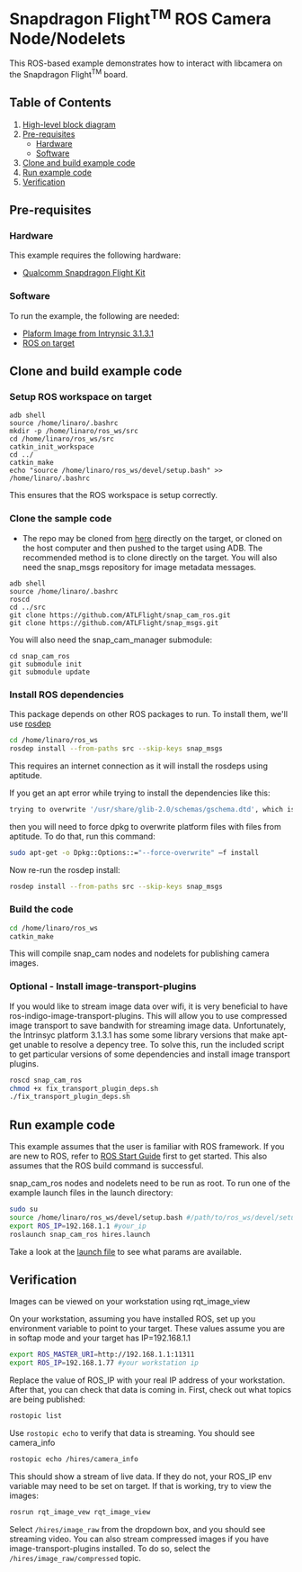# Snapdragon Flight<sup>TM</sup> ROS Camera Node/Nodelets

This ROS-based example demonstrates how to interact with libcamera on the Snapdragon Flight<sup>TM</sup> board.

## Table of Contents

1. [High-level block diagram](#high-level-block-diagram)
1. [Pre-requisites](#pre-requisites)
   * [Hardware](#hardware)
   * [Software](#software)
1. [Clone and build example code](#clone-and-build-example-code)
1. [Run example code](#run-example-code)
1. [Verification](#verification)

## Pre-requisites

### Hardware
This example requires the following hardware:

* [Qualcomm Snapdragon Flight Kit](https://shop.intrinsyc.com/collections/product-development-kits/products/qualcomm-snapdragon-flight-sbc)

### Software
To run the example, the following are needed:

* [Plaform Image from Intrynsic 3.1.3.1](https://support.intrinsyc.com/attachments/download/1597/Flight_3.1.3.1_JFlash.zip)
* [ROS on target](https://github.com/ATLFlight/ATLFlightDocs/blob/master/SnapdragonROSInstallation.md)

## Clone and build example code

### Setup ROS workspace on target

```
adb shell
source /home/linaro/.bashrc
mkdir -p /home/linaro/ros_ws/src
cd /home/linaro/ros_ws/src
catkin_init_workspace
cd ../
catkin_make
echo "source /home/linaro/ros_ws/devel/setup.bash" >> /home/linaro/.bashrc
```

This ensures that the ROS workspace is setup correctly.

### Clone the sample code
* The repo may be cloned from [here](https://github.com/ATLFlight/snap_cam_ros.git) directly on the target, or cloned on the host computer and then pushed to the target using ADB. The recommended method is to clone directly on the target.  You will also need the snap_msgs repository for image metadata messages.

```
adb shell
source /home/linaro/.bashrc
roscd
cd ../src
git clone https://github.com/ATLFlight/snap_cam_ros.git
git clone https://github.com/ATLFlight/snap_msgs.git
```

You will also need the snap_cam_manager submodule:

```
cd snap_cam_ros
git submodule init
git submodule update
```

### Install ROS dependencies

This package depends on other ROS packages to run.  To install them, we'll use [rosdep](http://wiki.ros.org/rosdep)

```bash
cd /home/linaro/ros_ws
rosdep install --from-paths src --skip-keys snap_msgs
```
This requires an internet connection as it will install the rosdeps using aptitude.

If you get an apt error while trying to install the dependencies like this:

```bash
trying to overwrite '/usr/share/glib-2.0/schemas/gschema.dtd', which is also in package libglib-2.0-0 1:2.38.2-r0. this is while trying to install the dependency libglib2.0-dev_2.40.0-2_armhf.deb
```
then you will need to force dpkg to overwrite platform files with files from aptitude.  To do that, run this command:

```bash
sudo apt-get -o Dpkg::Options::="--force-overwrite" –f install
```
Now re-run the rosdep install:

```bash
rosdep install --from-paths src --skip-keys snap_msgs
```

### Build the code

```bash
cd /home/linaro/ros_ws
catkin_make
```

This will compile snap_cam nodes and nodelets for publishing camera images.

### Optional - Install image-transport-plugins

If you would like to stream image data over wifi, it is very beneficial to have ros-indigo-image-transport-plugins.  This will allow you to use compressed image transport to save bandwith for streaming image data.  Unfortunately, the Intrinsyc platform 3.1.3.1 has some some library versions that make apt-get unable to resolve a depency tree.  To solve this, run the included script to get particular versions of some dependencies and install image transport plugins.

```bash
roscd snap_cam_ros
chmod +x fix_transport_plugin_deps.sh
./fix_transport_plugin_deps.sh
```

## Run example code

This example assumes that the user is familiar with ROS framework.  If you are new to ROS, refer to [ROS Start Guide](http://wiki.ros.org/ROS/StartGuide) first to get started.
This also assumes that the ROS build command is successful.

snap_cam_ros nodes and nodelets need to be run as root.  To run one of the example launch files in the launch directory:

```bash
sudo su
source /home/linaro/ros_ws/devel/setup.bash #/path/to/ros_ws/devel/setup.bash
export ROS_IP=192.168.1.1 #your_ip
roslaunch snap_cam_ros hires.launch
```
Take a look at the [launch file](launch/hires.launch) to see what params are available.

## Verification

Images can be viewed on your workstation using rqt_image_view

On your workstation, assuming you have installed ROS, set up you environment variable to point to your target.  These values assume you are in softap mode and your target has IP=192.168.1.1
```bash
export ROS_MASTER_URI=http://192.168.1.1:11311
export ROS_IP=192.168.1.77 #your workstation ip
```

Replace the value of ROS_IP with your real IP address of your workstation.  After that, you can check that data is coming in.
First, check out what topics are being published:

```bash
rostopic list
```

Use `rostopic echo` to verify that data is streaming. You should see camera_info

```bash
rostopic echo /hires/camera_info
```

This should show a stream of live data. If they do not, your ROS_IP
env variable may need to be set on target.  If that is working, try to view the images:

```bash
rosrun rqt_image_vew rqt_image_view
```

Select `/hires/image_raw` from the dropdown box, and you should see streaming video.  You can also
stream compressed images if you have image-transport-plugins installed.  To do so, select the `/hires/image_raw/compressed` topic.
